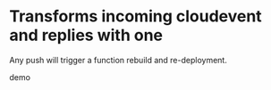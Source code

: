 # Transforms incoming cloudevent and replies with one

Any push will trigger a function rebuild and re-deployment.

demo
